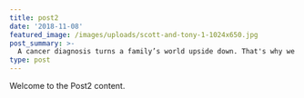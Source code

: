 ```yaml
---
title: post2
date: '2018-11-08'
featured_image: /images/uploads/scott-and-tony-1-1024x650.jpg
post_summary: >-
  A cancer diagnosis turns a family’s world upside down. That's why we're doing this.
type: post
---
```


Welcome to the Post2 content.
